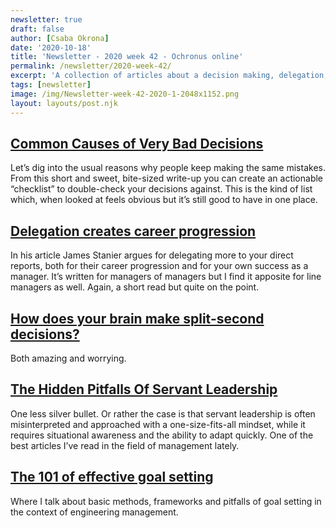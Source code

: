```yaml
---
newsletter: true
draft: false
author: [Csaba Okrona]
date: '2020-10-18'
title: 'Newsletter - 2020 week 42 - Ochronus online'
permalink: /newsletter/2020-week-42/
excerpt: 'A collection of articles about a decision making, delegation, pitfalls of servant leadership and effective goal setting.'
tags: [newsletter]
image: /img/Newsletter-week-42-2020-1-2048x1152.png
layout: layouts/post.njk
---
```


## [Common Causes of Very Bad Decisions](https://www.collaborativefund.com/blog/bad-decisions/)
Let’s dig into the usual reasons why people keep making the same mistakes. From this short and sweet, bite-sized write-up you can create an actionable “checklist” to double-check your decisions against. This is the kind of list which, when looked at feels obvious but it’s still good to have in one place.

## [Delegation creates career progression](https://www.theengineeringmanager.com/managing-managers/delegation-creates-career-progression/)
In his article James Stanier argues for delegating more to your direct reports, both for their career progression and for your own success as a manager. It’s written for managers of managers but I find it apposite for line managers as well. Again, a short read but quite on the point.

## [How does your brain make split-second decisions?](https://bigthink.com/mind-brain/split-decision-making-process)
Both amazing and worrying.

## [The Hidden Pitfalls Of Servant Leadership](https://www.forbes.com/sites/renitakalhorn/2020/09/02/the-hidden-pitfalls-of-servant-leadership/)
One less silver bullet. Or rather the case is that servant leadership is often misinterpreted and approached with a one-size-fits-all mindset, while it requires situational awareness and the ability to adapt quickly. One of the best articles I’ve read in the field of management lately.

## [The 101 of effective goal setting](https://ochronus.online/goal-setting/)
Where I talk about basic methods, frameworks and pitfalls of goal setting in the context of engineering management.
